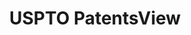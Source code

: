 ---
bigquery: https://console.cloud.google.com/bigquery?p=patents-public-data&d=patentsview&page=dataset
citation: Attribution should be given to PatentsView for use, distribution, or derivative
  works.
code: https://github.com/CSSIP-AIR/PatentsView-Code-Snippets/
contributors: USPTO
cost: None
description: 'PatentsView includes US patent data including raw data (summaries, applications,
  pregrant applications), disambugations of inventors and assignees, and inventor
  gender estimates.  Also foreign priority data, # of figures and sheets, and government
  interest statements.'
documentation: https://patentsview.org/query/builder-faqs
last_edit: Mon, 04 Apr 2022 19:02:57 GMT
location: https://patentsview.org/
maintained_by: USPTO
record_creation_timestamp: 12/2/2020 17:20:46
schema_fields: '[''subgroup'', ''level_one'', ''disamb_inventor_id_20200630'', ''country_transformed'',
  ''disamb_inventor_id_20170307'', ''rel_id'', ''status'', ''_371_date'', ''ipc_class'',
  ''applicant_type'', ''text'', ''title'', ''name'', ''organization'', ''disamb_inventor_id_20191231'',
  ''field_id'', ''subclass_id'', ''number'', ''disamb_inventor_id_20200929'', ''classification_data_source'',
  ''uuid'', ''location_id'', ''type'', ''category_id'', ''disclaimer_date'', ''date'',
  ''designation'', ''ipc_version_indicator'', ''symbol_position'', ''rawlocation_id'',
  ''disamb_inventor_id_20180528'', ''patent_id'', ''contract_award_number'', ''male'',
  ''lapse_of_patent'', ''term_extension'', ''citation_id'', ''doc_type'', ''disamb_inventor_id_20200331'',
  ''lawyer_id'', ''action_date'', ''subsection_id'', ''withdrawn'', ''level_three'',
  ''organization_id'', ''term_grant'', ''disamb_inventor_id_20191008'', ''length'',
  ''subgroup_id'', ''disamb_assignee_id_20191008'', ''longitude'', ''classification_level'',
  ''fname'', ''relkind'', ''disamb_assignee_id_20191231'', ''id'', ''name_first'',
  ''assignee_id'', ''section'', ''country'', ''rawinventor_id'', ''term_disclaimer'',
  ''num_sheets'', ''inventor_id'', ''disamb_assignee_id_20200630'', ''section_id'',
  ''filename'', ''num_claims'', ''county'', ''f371_date'', ''f102_date'', ''disamb_inventor_id_20181127'',
  ''disamb_inventor_id_20190820'', ''level_two'', ''doctype'', ''num_figures'', ''dependent'',
  ''attribution_status'', ''category'', ''city'', ''rawassignee_id'', ''sequence'',
  ''disamb_assignee_id_20181127'', ''publication_number'', ''disamb_assignee_id_20190312'',
  ''num'', ''rule_47'', ''disamb_assignee_id_20190820'', ''sector_title'', ''field_title'',
  ''group'', ''classification_value'', ''exemplary'', ''disamb_inventor_id_20170808'',
  ''disamb_assignee_id_20200331'', ''name_last'', ''subclass'', ''lname'', ''disamb_inventor_id_20171003'',
  ''state_fips'', ''group_id'', ''disamb_inventor_id_20171226'', ''disamb_inventor_id_20190312'',
  ''subcategory_id'', ''male_flag'', ''disamb_inventor_id_20201229'', ''mainclass_id'',
  ''application_id'', ''abstract'', ''deceased'', ''main_group'', ''latlong'', ''_102_date'',
  ''reldocno'', ''variety'', ''gi_statement'', ''series_code'', ''state'', ''role'',
  ''latitude'', ''county_fips'', ''latin_name'', ''kind'', ''disamb_assignee_id_20200929'',
  ''classification_status'']'
shortname: patentsview
tags:
- disambiguation
- United States
- gender
terms_of_use: Creative Commons Attribution 4.0 International License.
timeframe: 1963-1999
title: USPTO PatentsView
uuid: cf1780b1-e265-4e49-8d1d-83b9cfe0fd9a
---